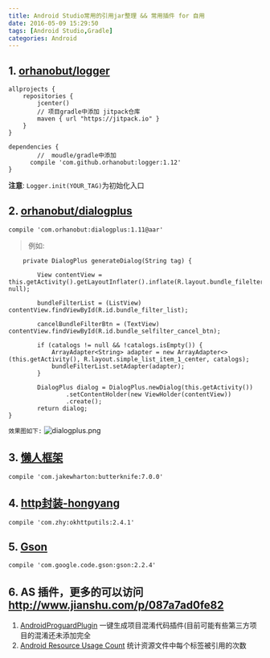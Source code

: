 ```yaml
---
title: Android Studio常用的引用jar整理 && 常用插件 for 自用
date: 2016-05-09 15:29:50
tags: [Android Studio,Gradle]
categories: Android
---
```


## 1. [orhanobut/logger](https://github.com/orhanobut/logger)

```
allprojects {
    repositories {
        jcenter()
        // 项目gradle中添加 jitpack仓库
        maven { url "https://jitpack.io" }
    }
}

dependencies {
        //  moudle/gradle中添加
  	  compile 'com.github.orhanobut:logger:1.12'
}
```
<!-- more -->
**注意**: `Logger.init(YOUR_TAG)`为初始化入口

## 2. [orhanobut/dialogplus](https://github.com/orhanobut/dialogplus)

```
compile 'com.orhanobut:dialogplus:1.11@aar'
```
> 例如:

```
	private DialogPlus generateDialog(String tag) {

        View contentView = this.getActivity().getLayoutInflater().inflate(R.layout.bundle_filelter_pop, null);

        bundleFilterList = (ListView) contentView.findViewById(R.id.bundle_filter_list);

        cancelBundleFilterBtn = (TextView) contentView.findViewById(R.id.bundle_selfilter_cancel_btn);

        if (catalogs != null && !catalogs.isEmpty()) {
            ArrayAdapter<String> adapter = new ArrayAdapter<>(this.getActivity(), R.layout.simple_list_item_1_center, catalogs);
            bundleFilterList.setAdapter(adapter);
        }

        DialogPlus dialog = DialogPlus.newDialog(this.getActivity())
                .setContentHolder(new ViewHolder(contentView))
                .create();
        return dialog;
}
```
`效果图如下:`
![dialogplus.png](http://ww3.sinaimg.cn/mw690/c05ae6b6gw1f41medvgiuj20ah0iawfb.jpg)

## 3. [懒人框架 ](https://github.com/JakeWharton/butterknife)

```
compile 'com.jakewharton:butterknife:7.0.0'
```

## 4. [http封装-hongyang](https://github.com/hongyangAndroid/okhttp-utils)

```
compile 'com.zhy:okhttputils:2.4.1'
```

## 5. [Gson](https://github.com/google/gson)

```
compile 'com.google.code.gson:gson:2.2.4'
```

## 6. AS 插件，更多的可以访问 http://www.jianshu.com/p/087a7ad0fe82
1. [AndroidProguardPlugin](https://github.com/zhonghanwen/AndroidProguardPlugin)
一键生成项目混淆代码插件(目前可能有些第三方项目的混淆还未添加完全
2. [Android Resource Usage Count](https://github.com/niorgai/Android-Resource-Usage-Count) 
统计资源文件中每个标签被引用的次数



